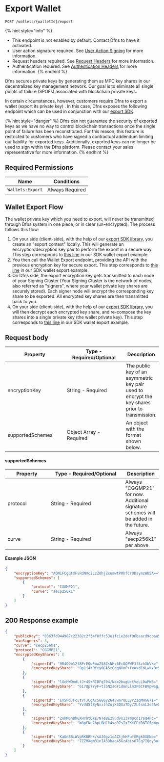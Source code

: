 # Export Wallet

`POST /wallets/{walletId}/export`

{% hint style="info" %}
* This endpoint is not enabled by default. Contact Dfns to have it activated.
* User action signature required. See [User Action Signing](../../authentication/user-action-signing/) for more information.
* Request headers required. See [Request Headers](../../../advanced-topics/authentication/request-headers.md) for more information.
* Authentication required. See [Authentication Headers](../../../advanced-topics/authentication/request-headers.md#authentication-headers) for more information.
{% endhint %}

Dfns secures private keys by generating them as MPC key shares in our decentralized key management network.  Our goal is to eliminate all single points of failure (SPOFs) associated with blockchain private keys.

In certain circumstances, however, customers require Dfns to export a wallet (export its private key) . In this case, Dfns exposes the following endpoint which can be used in conjunction with our [export SDK](https://github.com/dfns/dfns-sdk-ts/tree/m/examples/sdk/export-wallet).

{% hint style="danger" %}
Dfns can not guarantee the security of exported keys as we have no way to control blockchain transactions once the single point of failure has been reconstituted.  For this reason, this feature is restricted to customers who have signed a contractual addendum limiting our liability for exported keys.  Additionally, exported keys can no longer be used to sign within the Dfns platform. Please contact your sales representative for more information.&#x20;
{% endhint %}

## Required Permissions

| Name             | Conditions      |
| ---------------- | --------------- |
| `Wallets:Export` | Always Required |

## Wallet Export Flow <a href="#request-body" id="request-body"></a>

The wallet private key which you need to export, will never be transmitted through Dfns system in one piece, or in clear (un-encrypted). The process follows this flow:

1. On your side (client-side), with the help of our [export SDK library](https://github.com/dfns/dfns-sdk-ts/tree/m/packages/sdk-keyexport-utils), you create an "export context" locally. This will generate an encryption/decryption key pair to perform the export in a secure way. This step corresponds to [this line](https://github.com/dfns/dfns-sdk-ts/blob/m/examples/sdk/export-wallet/index.ts#L26) in our SDK wallet export example.
2. You then call the Wallet Export endpoint, providing the API with the previous encryption key for secure export. This step corresponds to [this line](https://github.com/dfns/dfns-sdk-ts/blob/m/examples/sdk/export-wallet/index.ts#L29) in our SDK wallet export example.
3. On Dfns side, the export encryption key gets transmitted to each node of your Signing Cluster (Your Signing Cluster is the network of nodes, also referred as "signers", where your wallet private key shares are securely stored). Each signer node will encrypt the corresponding key share to be exported. All encrypted key shares are then transmitted back to you.
4. On your side (client-side), with the help of our [export SDK library](https://github.com/dfns/dfns-sdk-ts/tree/m/packages/sdk-keyexport-utils), you will then decrypt each encrypted key share, and re-compose the key shares into a single private key (the wallet private key). This step corresponds to [this line](https://github.com/dfns/dfns-sdk-ts/blob/m/examples/sdk/export-wallet/index.ts#L35) in our SDK wallet export example.



## Request body <a href="#request-body" id="request-body"></a>



<table data-full-width="true"><thead><tr><th width="218">Property</th><th width="223">Type - Required/Optional</th><th>Description</th></tr></thead><tbody><tr><td>encryptionKey</td><td>String - Required</td><td>The public key of an asymmetric key pair used to encrypt the key shares prior to transmission.</td></tr><tr><td>supportedSchemes</td><td>Object Array - Required</td><td>An object with the format shown below. </td></tr></tbody></table>

#### supportedSchemes

<table data-full-width="true"><thead><tr><th width="128">Property</th><th width="231">Type - Required/Optional</th><th>Description</th></tr></thead><tbody><tr><td>protocol</td><td>String - Required</td><td>Always "CGGMP21" for now.  Additional signature schemes will be added in the future. </td></tr><tr><td>curve</td><td>String - Required</td><td>Always "secp256k1" per above.</td></tr></tbody></table>

#### Example JSON

```json
{
    "encryptionKey": "AQNiFCgqtXFvRdNVciLzZ0hjZxumwtP0hfCrUDsymzWU5A==",
    "supportedSchemes": [
        {
            "protocol": "CGGMP21",
            "curve": "secp256k1"
        }
    ]
}
```

## 200 Response example <a href="#response-example" id="response-example"></a>

```json
{
    "publicKey": "0363fd944987c22382c2f34f8ffc53e1fc1e2def96baacd9cbaa5ff51bfb308e2b",
    "minSigners": 3,
    "curve": "secp256k1",
    "protocol": "CGGMP21",
    "encryptedKeyShares": [
        {
            "signerId": "9R4OQb12f8PrEQwFmwZ58ZsNHs6EcGQPWF3fSzhXbVk=",
            "encryptedKeyShare": "Op1j4tQYry0GA5rCgqNXoP+feWxdCNLwkx0rS6GKPD/JtfuXAIwEhurlo60ckAo2L/w5KLoq8RH41GR2TlNJgcvtqa2a+hCgeM/X86hjeqhqWaKq50PkNS1RxrIgrzuL3UkxyvStYyiZMcdWalSYCSrE5rJ61dSD+EpflX34VjAC2GnNa+T3TNam9455tCp56HqNaqDsEXTg+rvEkYs8VxSBm9enRbRepZvQ0YU+vvJotn5rkef7R8aR++Y1sfcKWMG8b4ivdDth1jdFXDmogq94nwloRlohmRaaoSRU6A7HwbDcgwreV/MDcOMK7n8QgSGDw17o/JID4OUtkL7V5P5Jm9ENVp5d1I/UdoRONTk9zlGMcb4Qje8="
        },
        {
            "signerId": "lGcHWQmdLtJ+4S+RIBFq704/Nox2bugUctVeLL0wPW8=",
            "encryptedKeyShare": "617Qp7YyF+tlbNzsGF1dmnLlm2F6CFBVpwSg/o2RWAyUmCQAULPn0yXXFmYqCJuJ93wPhXeA2GMXjbZDTMRtSpI1BRxBAtDaQSgQeO2z59/VxXoFvCQMCl+QsrwzoisAnS3qG7HnpltT53Bf5B8h5k/Ezb0zMWFrz2y6X9Oodh/yIQDtCUIUgImkKtfTApOLOZgR+o0xcljLR5w2uqDNS1ED16ZXLocLqt3gqhxfApHNT5WsT6q3P02svUn9uztts8LZliAyBZxted1rqVPaoTjrmGoOCjJdTk4PP7EuYGa7o9C69jmdJycPXjyuWQFp8fo+nNwm5qEC+oPG7aeoC8A2r1x1b/O8HjGxSl+pjY+Z/shaIg+5Xzw="
        },
        {
            "signerId": "EX5PdJFcutVTJCgAcSGGGy264JwnrOLLyrZIqMHG67I=",
            "encryptedKeyShare": "YvUd5t8yNxilhZujk3QUaTDy/ZL4smL3s9Av82dQTpoV6BnWq3EZfPVjiYSB64o5Louq7PCmqzuP/30A35RSPFEYexIRlS6koIcod3J/mmVeV/Huw1D+J9xBfanCN1FgsnO4zlLRSpNmysuBRgkHV7KHf0rbMVQkDa6daZa8CMahMW15ASLx8Tmfg7xA22VgFI9emXMwi55RDsn4xFL238lrGKjfKUcf6awxNX62/9o6A2FehoFIOVDX/4nRXysa4mqRNhNF2PIOZYr5UtraTeyO+xvASMgvr4UH49YFFbKkf3YrEp9u/FPmeahD4kRal56tXYjRQ2kCAl2H2Qy5SOi0G3knL7e3rAcIHArimmd4bqujVLT2igI="
        },
        {
            "signerId": "ZokM6nUhGXHYhtQYE/NTeBEz5udvx13Ympcd1raQ4Fc=",
            "encryptedKeyShare": "W8pFNu7hpLBHCk4xnR7sIxZKfEEiRNTG5oWyemDGoaZ+qqJ7rzLVbpK0MdkNNVU9NSRMr3pIpDKvo2VkwZq+PDhfNaHHOOHexlzPIcu5pfRS/RlJWZAue5Ems1zNkM13qKLjkarvwNVCfoUUTtUGnzfFw34W/JvkMA3yOTFs0B8EyCfrtiEixrzPgvmM9/D3Nej3nzZRkLCImralwMxOUFj/xo9DG4y7KiAICiMk1v36tgXHj7jo5sC+Z2JVzNHRsg/zNshUeuTlb7vy5cgkXXuz4EO6nivJOvCNuOPPMIQlx8AA/ATxWt1ZS2+IgWwr/BjEqXW9xEMCLpXQwOoO+7SKR4C7d3goG5OZweGYKHwQDc6f47HQmo4="
        },
        {
            "signerId": "KaGnB8iWVpRKBRh+/sAJ0gz1cAZtjhHPufGRgkOXENo=",
            "encryptedKeyShare": "7ZZMXgm31nIA3Dhaq45GzAbis67Eq7IQoy3orM/xm0x8xOmM/EXj1vWiC0PXx/vnFvdHg/jQSfBEBeQV0lV/lvVUEJD3D4rD+7GffEkNLIz71gKlJ4pZYyPnDcXSzsrcapREWa4j6ZGVNEYrjcXroVbLqa8xhStww5E0XTdQ0RMLKcmzEyDeF5BQuZKik2Q8JRqJmGhwtwxdCkG2SR4m28BbIHGJzKkQDCW92dq6Wls2rpf1Y0aaVzOYEJkbib8g0ulZS4EdR7FF/mp4cAAuZPWhoxA9RB6Z3WQUvuH7fIOZ1t43XF+nQ1WYgXKqnv48r4gsuLjy+9oD7xDydjqrbIF0c6gqYRdcR8z/CjYaGrHxAEdbauioNwo="
        }
    ]
}
```
